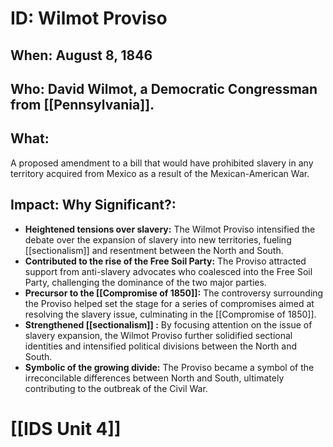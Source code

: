 # ID: Wilmot Proviso
## When: August 8, 1846 
## Who: David Wilmot, a Democratic Congressman from [[Pennsylvania]]. 
## What: 
A proposed amendment to a bill that would have prohibited slavery in any territory acquired from Mexico as a result of the Mexican-American War. 
## Impact: Why Significant?: 
* **Heightened tensions over slavery:** The Wilmot Proviso intensified the debate over the expansion of slavery into new territories, fueling [[sectionalism]] and resentment between the North and South.
* **Contributed to the rise of the Free Soil Party:** The Proviso attracted support from anti-slavery advocates who coalesced into the Free Soil Party, challenging the dominance of the two major parties.
* **Precursor to the [[Compromise of 1850]]:** The controversy surrounding the Proviso helped set the stage for a series of compromises aimed at resolving the slavery issue, culminating in the [[Compromise of 1850]].
* **Strengthened  [[sectionalism]] :** By focusing attention on the issue of slavery expansion, the Wilmot Proviso further solidified sectional identities and intensified political divisions between the North and South.
* **Symbolic of the growing divide:**  The Proviso became a symbol of the irreconcilable differences between North and South, ultimately contributing to the outbreak of the Civil War. 

# [[IDS Unit 4]]